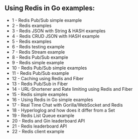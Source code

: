 ## Using Redis in Go examples:

- 1 - Redis Pub/Sub simple example
- 2 - Redis examples
- 3 - Redis JSON with String & HASH examples
- 4 - Redis CRUD JSON with HASH example
- 5 - Redis examples
- 6 - Redis testing example
- 7 - Redis Stream example
- 8 - Redis Pub/Sub example
- 9 - Redis simple example
- 10 - Redis Pub/Sub simple examples
- 11 - Redis Pub/Sub example
- 12 - Caching using Redis and Fiber
- 13 - Redis Pub/Sub in Fiber
- 14 - URL-Shortener and Rate limiting using Redis and Fiber
- 15 - Redis simple examples
- 16 - Using Redis in Go simple examples
- 17 - Real Time Chat with Gorilla/WebSocket and Redis
- 18 - Hyperloglog and how does it differ from a Set
- 19 - Redis List Queue example
- 20 - Redis and Gin leaderboard API
- 21 - Redis leaderboard API
- 22 - Redis client example
